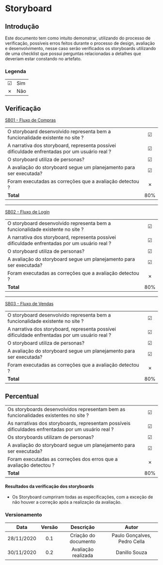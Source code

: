 # Storyboard
 
## Introdução
Este documento tem como intuito demonstrar, utilizando do processo de verificação, possíveis erros feitos durante o processo de design, avaliação e desenvolvimento, nesse caso serão verificados os storyboards utilizando de uma checklist que possui perguntas relacionadas a detalhes que deveriam estar constando no artefato.
 
### Legenda
 
|||
|:-|:-|
|☑| Sim|
|✗| Não|
 
 
 
## Verificação
 
[SB01 - Fluxo de Compras](/pages/design_avaliation_development/storyboard/storyboard?id=sb01-fluxo-de-compras)
 
|||
|:-|:-:|
|O storyboard desenvolvido representa bem a funcionalidade existente no site ?|☑|
|A narrativa dos storyboard, representa possívei dificuldade enfrentadas por um usuário real ?|☑|
|O storyboard utiliza de personas?|☑|
|A avaliação do storyboard segue um planejamento para ser executada?|☑|
|Foram executadas as correções que a avaliação detectou ?|✗|
|**Total**|80%|
 
---
 
[SB02 - Fluxo de Login](/pages/design_avaliation_development/storyboard/storyboard?id=sb02-fluxo-de-login)
 
|||
|:-|:-:|
|O storyboard desenvolvido representa bem a funcionalidade existente no site ?|☑|
|A narrativa dos storyboard, representa possívei dificuldade enfrentadas por um usuário real ?|☑|
|O storyboard utiliza de personas?|☑|
|A avaliação do storyboard segue um planejamento para ser executada?|☑|
|Foram executadas as correções que a avaliação detectou ?|✗|
|**Total**|80%|
 
---
 
[SB03 - Fluxo de Vendas](/pages/design_avaliation_development/storyboard/storyboard?id=sb03-fluxo-de-vendas)
 
|||
|:-|:-:|
|O storyboard desenvolvido representa bem a funcionalidade existente no site ?|☑|
|A narrativa dos storyboard, representa possívei dificuldade enfrentadas por um usuário real ?|☑|
|O storyboard utiliza de personas?|☑|
|A avaliação do storyboard segue um planejamento para ser executada?|☑|
|Foram executadas as correções que a avaliação detectou ?|✗|
|**Total**|80%|
 
## Percentual
 
|||
|:-|:-:|
|Os storyboards desenvolvidos representam bem as funcionalidades existentes no site ?|☑|
|As narrativas dos storyboards, representam possíveis  dificuldades enfrentadas por um usuário real ?|☑|
|Os storyboards utilizam de personas?|☑|
|A avaliação do storyboard segue um planejamento para ser executada?|☑|
|Foram executadas as correções dos erros que a avaliação detectou ?|✗|
|**Total**|80%|
 
#### Resultados da verificação dos storyboards
 
- Os Storyboard cumpriram todas as especificações, com a exceção de não houver a correção após a realização da avaliação.
 
 
### Versionamento
|Data|Versão|Descrição|Autor|
|:-:|:-:|:-:|:-:|
|28/11/2020|0.1|Criação do documento|Paulo Gonçalves, Pedro Cella|
|30/11/2020|0.2|Avaliação realizada|Danillo Souza|
